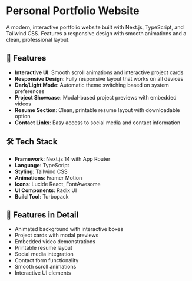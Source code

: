 # Personal Portfolio Website

A modern, interactive portfolio website built with Next.js, TypeScript, and Tailwind CSS. Features a responsive design with smooth animations and a clean, professional layout.

## 🌟 Features

- **Interactive UI**: Smooth scroll animations and interactive project cards
- **Responsive Design**: Fully responsive layout that works on all devices
- **Dark/Light Mode**: Automatic theme switching based on system preferences
- **Project Showcase**: Modal-based project previews with embedded videos
- **Resume Section**: Clean, printable resume layout with downloadable option
- **Contact Links**: Easy access to social media and contact information

## 🛠️ Tech Stack

- **Framework**: Next.js 14 with App Router
- **Language**: TypeScript
- **Styling**: Tailwind CSS
- **Animations**: Framer Motion
- **Icons**: Lucide React, FontAwesome
- **UI Components**: Radix UI
- **Build Tool**: Turbopack

## 📱 Features in Detail

- Animated background with interactive boxes
- Project cards with modal previews
- Embedded video demonstrations
- Printable resume layout
- Social media integration
- Contact form functionality
- Smooth scroll animations
- Interactive UI elements
